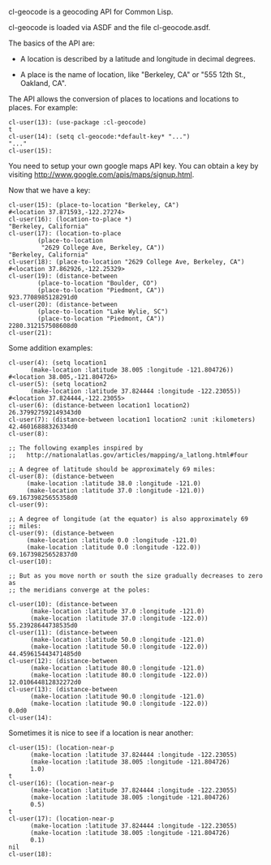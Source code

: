 cl-geocode is a geocoding API for Common Lisp.

cl-geocode is loaded via ASDF and the file cl-geocode.asdf.

The basics of the API are:

 * A location is described by a latitude and longitude in decimal
   degrees.

 * A place is the name of location, like "Berkeley, CA" or
   "555 12th St., Oakland, CA".

The API allows the conversion of places to locations and locations to
places.  For example:

    cl-user(13): (use-package :cl-geocode)
    t
    cl-user(14): (setq cl-geocode:*default-key* "...")
    "..."
    cl-user(15): 

You need to setup your own google maps API key.  You can obtain a
key by visiting http://www.google.com/apis/maps/signup.html.

Now that we have a key:

    cl-user(15): (place-to-location "Berkeley, CA")
    #<location 37.871593,-122.27274>
    cl-user(16): (location-to-place *)
    "Berkeley, California"
    cl-user(17): (location-to-place
		    (place-to-location
		     "2629 College Ave, Berkeley, CA"))
    "Berkeley, California"
    cl-user(18): (place-to-location "2629 College Ave, Berkeley, CA")
    #<location 37.862926,-122.25329>
    cl-user(19): (distance-between
		    (place-to-location "Boulder, CO")
		    (place-to-location "Piedmont, CA"))
    923.7708985128291d0
    cl-user(20): (distance-between
		    (place-to-location "Lake Wylie, SC")
		    (place-to-location "Piedmont, CA"))
    2280.312157508608d0
    cl-user(21): 

Some addition examples:

    cl-user(4): (setq location1
		  (make-location :latitude 38.005 :longitude -121.804726))
    #<location 38.005,-121.804726>
    cl-user(5): (setq location2
		  (make-location :latitude 37.824444 :longitude -122.23055))
    #<location 37.824444,-122.23055>
    cl-user(6): (distance-between location1 location2)
    26.379927592149343d0
    cl-user(7): (distance-between location1 location2 :unit :kilometers)
    42.46016888326334d0
    cl-user(8): 

    ;; The following examples inspired by
    ;;   http://nationalatlas.gov/articles/mapping/a_latlong.html#four

    ;; A degree of latitude should be approximately 69 miles:
    cl-user(8): (distance-between
		 (make-location :latitude 38.0 :longitude -121.0)
		 (make-location :latitude 37.0 :longitude -121.0))
    69.16739825655358d0
    cl-user(9): 

    ;; A degree of longitude (at the equator) is also approximately 69
    ;; miles:
    cl-user(9): (distance-between
		 (make-location :latitude 0.0 :longitude -121.0)
		 (make-location :latitude 0.0 :longitude -122.0))
    69.16739825652837d0
    cl-user(10): 

    ;; But as you move north or south the size gradually decreases to zero as
    ;; the meridians converge at the poles:

    cl-user(10): (distance-between
		  (make-location :latitude 37.0 :longitude -121.0)
		  (make-location :latitude 37.0 :longitude -122.0))
    55.23928644738535d0
    cl-user(11): (distance-between
		  (make-location :latitude 50.0 :longitude -121.0)
		  (make-location :latitude 50.0 :longitude -122.0))
    44.459615443471485d0
    cl-user(12): (distance-between
		  (make-location :latitude 80.0 :longitude -121.0)
		  (make-location :latitude 80.0 :longitude -122.0))
    12.010644812832272d0
    cl-user(13): (distance-between
		  (make-location :latitude 90.0 :longitude -121.0)
		  (make-location :latitude 90.0 :longitude -122.0))
    0.0d0
    cl-user(14): 

Sometimes it is nice to see if a location is near another:

    cl-user(15): (location-near-p
		  (make-location :latitude 37.824444 :longitude -122.23055)
		  (make-location :latitude 38.005 :longitude -121.804726)
		  1.0)
    t
    cl-user(16): (location-near-p
		  (make-location :latitude 37.824444 :longitude -122.23055)
		  (make-location :latitude 38.005 :longitude -121.804726)
		  0.5)
    t
    cl-user(17): (location-near-p
		  (make-location :latitude 37.824444 :longitude -122.23055)
		  (make-location :latitude 38.005 :longitude -121.804726)
		  0.1)
    nil
    cl-user(18): 

